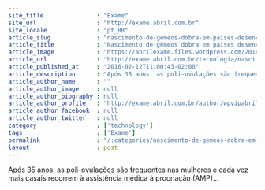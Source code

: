 ```yaml
---
site_title               : "Exame"
site_url                 : "http://exame.abril.com.br"
site_locale              : "pt_BR"
article_slug             : "nascimento-de-gemeos-dobra-em-paises-desenvolvidos"
article_title            : "Nascimento de gêmeos dobra em países desenvolvidos"
article_image            : "https://abrilexame.files.wordpress.com/2016/09/size_960_16_9_bebes-gemeos3.jpg?quality=70&strip=all&w=960"
article_url              : "http://exame.abril.com.br/tecnologia/nascimento-de-gemeos-dobra-em-paises-desenvolvidos/"
article_published_at     : "2016-02-12T11:00:43-02:00"
article_description      : "Após 35 anos, as poli-ovulações são frequentes nas mulheres e cada vez mais casais recorrem à assistência médica à procriação (AMP)..."
article_author_name      : ""
article_author_image     : null
article_author_biography : null
article_author_profile   : "http://exame.abril.com.br/author/wpvipabril/"
article_author_facebook  : null
article_author_twitter   : null
category                 : ['technology']
tags                     : ['Exame']
permalink                : "/:categories/nascimento-de-gemeos-dobra-em-paises-desenvolvidos/"
layout                   : post
---
```


Após 35 anos, as poli-ovulações são frequentes nas mulheres e cada vez mais casais recorrem à assistência médica à procriação (AMP)...
